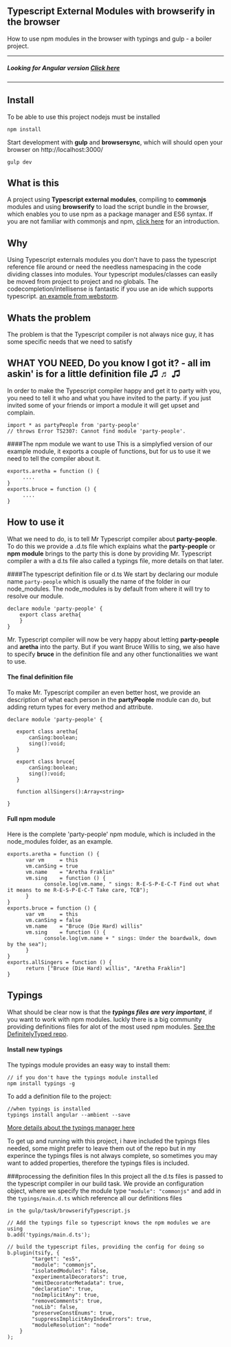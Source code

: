 ## Typescript External Modules with browserify in the browser
How to use npm modules in the browser with typings and gulp - a boiler project.

------------------------------------------
##### Looking for Angular version [Click here](https://github.com/ddennis/Typescript-external-modules-Browserify-angular1-npm-commonjs)
------------------------------------------------------------------------------------

## Install
To be able to use this project nodejs must be installed

    npm install


Start development with **gulp** and **browsersync**, which will should open your browser on http://localhost:3000/

    gulp dev


## What is this
A project using **Typescript external modules**, compiling to **commonjs** modules and using **browserify** to load the script bundle in the browser,
which enables you to use npm as a package manager and ES6 syntax.
If you are not familiar with commonjs and npm, [click here](https://egghead.io/lessons/nodejs-what-are-commonjs-modules) for an introduction.

## Why
Using Typescript externals modules you don't have to pass the typescript reference file around or need the needless namespacing in the code dividing classes into modules.
Your typescript modules/classes can easily be moved from project to project and no globals.
The codecompletion/intellisense is fantastic if you use an ide which supports typescript. [an example from webstorm](https://egghead.io/lessons/misc-webstorm-managing-imports).

## Whats the problem
The problem is that the Typescript compiler is not always nice guy, it has some specific needs that we need to satisfy


## WHAT YOU NEED, Do you know I got it? - all im askin' is for a little definition file ♫ ♬ ♫
In order to make the Typescript compiler happy and get it to party with you, you need to tell it who and what you have invited to the party.
if you just invited some of your friends or import a module it will get upset and complain.

    import * as partyPeople from 'party-people'
    // throws Error TS2307: Cannot find module 'party-people'.


####The npm module we want to use
This is a simplyfied version of our example module, it exports a couple of functions, but for us to use it we need to tell the compiler about it.


	exports.aretha = function () {
		 ....
	}
	exports.bruce = function () {
    	 ....
    }

## How to use it
What we need to do, is to tell Mr Typescript compiler about **party-people**.
To do this we provide a .d.ts file which explains what the **party-people** or **npm module** brings to the party
this is done by providing Mr. Typescript compiler a with a d.ts file also called a typings file, more details on that later.


####The typescript definition file or d.ts
We start by declaring our module name `party-people` which is usually the name of the folder in our node_modules.
The node_modules is by default from where it will try to resolve our module.

    declare module 'party-people' {
        export class aretha{
        }
	}

Mr. Typescript compiler will now be very happy about letting **party-people** and **aretha** into the party.
But if you want Bruce Willis to sing, we also have to specify **bruce** in the definition file and any other
functionalities we want to use.

#### The final definition file
To make Mr. Typescript compiler an even better host, we provide an description of what each person in the **partyPeople** module can do,
but adding return types for every method and attribute.

	declare module 'party-people' {

	   export class aretha{
	       canSing:boolean;
	       sing():void;
	   }

	   export class bruce{
	       canSing:boolean;
	       sing():void;
	   }

	   function allSingers():Array<string>

	}

#### Full npm module
Here is the complete 'party-people' npm module, which is included in the node_modules folder, as an example.

	exports.aretha = function () {
		  var vm     = this
		  vm.canSing = true
		  vm.name    = "Aretha Fraklin"
		  vm.sing    = function () {
				console.log(vm.name, " sings: R-E-S-P-E-C-T Find out what it means to me R-E-S-P-E-C-T Take care, TCB");
		  }
	}
	exports.bruce = function () {
		  var vm     = this
		  vm.canSing = false
		  vm.name    = "Bruce (Die Hard) willis"
		  vm.sing    = function () {
				console.log(vm.name + " sings: Under the boardwalk, down by the sea");
		  }
	}
	exports.allSingers = function () {
		  return ["Bruce (Die Hard) willis", "Aretha Fraklin"]
	}


## Typings
What should be clear now is that the ***typings files are very important***, if you want to work with npm modules.
luckly there is a big community providing definitions files for alot of the most used npm modules.
[See the DefinitelyTyped repo](https://github.com/DefinitelyTyped/DefinitelyTyped).

#### Install new typings
The typings module provides an easy way to install them:

    // if you don't have the typings module installed
    npm install typings -g

To add a definition file to the project:

	//when typings is installed
	typings install angular --ambient --save

[More details about the typings manager here](https://www.npmjs.com/package/typings)


To get up and running with this project, i have included the typings files needed, some might prefer to leave them out of the repo
but in my experince the typings files is not always complete, so sometimes you may want to added properties, therefore
the typings files is included.


###processing the definition files
In this project all the d.ts files is passed to the typescript compiler in our build task.
We provide an configuration object, where we specify the module type `"module": "commonjs"` and add in the `typings/main.d.ts` which reference all our definitions files

    in the gulp/task/browserifyTypescript.js

    // Add the typings file so typescript knows the npm modules we are using
    b.add('typings/main.d.ts');

    // build the typescript files, providing the config for doing so
    b.plugin(tsify, {
            "target": "es5",
            "module": "commonjs",
            "isolatedModules": false,
            "experimentalDecorators": true,
            "emitDecoratorMetadata": true,
            "declaration": true,
            "noImplicitAny": true,
            "removeComments": true,
            "noLib": false,
            "preserveConstEnums": true,
            "suppressImplicitAnyIndexErrors": true,
            "moduleResolution": "node"
        }
    );






